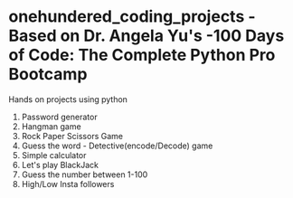 # onehundered_coding_projects - Based on Dr. Angela Yu's -100 Days of Code: The Complete Python Pro Bootcamp

Hands on projects using python

1. Password generator
2. Hangman game
3. Rock Paper Scissors Game
4. Guess the word - Detective(encode/Decode) game
5. Simple calculator
6. Let's play BlackJack
7. Guess the number between 1-100
8. High/Low Insta followers
